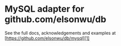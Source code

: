 # MySQL adapter for github.com/elsonwu/db

See the full docs, acknowledgements and examples at
[https://github.com/elsonwu/db/mysql][1]

[1]: https://github.com/elsonwu/db/mysql

